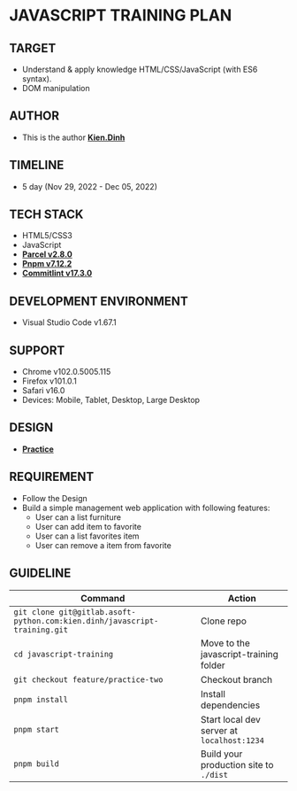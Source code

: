 # JAVASCRIPT TRAINING PLAN
## TARGET
- Understand & apply knowledge HTML/CSS/JavaScript (with ES6 syntax).
- DOM manipulation
## AUTHOR
- This is the author **[Kien.Dinh](https://gitlab.asoft-python.com/kien.dinh)**
## TIMELINE
- 5 day (Nov 29, 2022 - Dec 05, 2022)
## TECH STACK
- HTML5/CSS3
- JavaScript
- **[Parcel v2.8.0](https://parceljs.org/getting-started/webapp/)**
- **[Pnpm v7.12.2](https://pnpm.io/installation)**
- **[Commitlint v17.3.0](https://github.com/conventional-changelog/commitlint)**
## DEVELOPMENT ENVIRONMENT
- Visual Studio Code v1.67.1
## SUPPORT
- Chrome v102.0.5005.115
- Firefox v101.0.1
- Safari v16.0
- Devices: Mobile, Tablet, Desktop, Large Desktop
## DESIGN
- **[Practice](https://www.figma.com/file/KSIsnjtFJPDNocwZHyqpdZ/AI-Furniture-E-commerce-UI-Kit-(Community)?node-id=0%3A1&t=dDL5t77y4sF0yzLf-0)**
## REQUIREMENT
- Follow the Design
- Build a simple management web application with following features:
  + User can a list furniture
  + User can add item to favorite
  + User can a list favorites item
  + User can remove a item from favorite
## GUIDELINE
| Command     | Action      |
| ----------- | ----------- |
| `git clone git@gitlab.asoft-python.com:kien.dinh/javascript-training.git` | Clone repo |
| `cd javascript-training`   | Move to the javascript-training folder |
| `git checkout feature/practice-two` | Checkout branch |
| `pnpm install` | Install dependencies |
| `pnpm start`   | Start local dev server at `localhost:1234` |
| `pnpm build`   | Build your production site to `./dist` |
